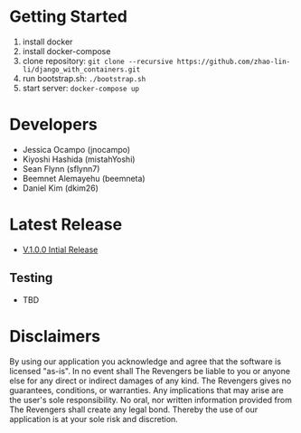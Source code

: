 # Getting Started
1. install docker
2. install docker-compose
3. clone repository: `git clone --recursive https://github.com/zhao-lin-li/django_with_containers.git`
4. run bootstrap.sh: `./bootstrap.sh`
5. start server: `docker-compose up`

# Developers 
* Jessica Ocampo (jnocampo)
* Kiyoshi Hashida (mistahYoshi)
* Sean Flynn (sflynn7)
* Beemnet Alemayehu (beemneta)
* Daniel Kim (dkim26)


# Latest Release 
* [V.1.0.0 Intial Release](https://github.com/EE491F-Revengers/UH-Marketplace/releases/tag/1.0.0)

Testing
-------
* TBD


# Disclaimers 
By using our application you acknowledge and agree that the software is licensed "as-is". In no event shall The Revengers be liable to you or anyone else for any direct or indirect damages of any kind. The Revengers gives no guarantees, conditions, or warranties. Any implications that may arise are the user's sole responsibility. No oral, nor written information provided from The Revengers shall create any legal bond. Thereby the use of our application is at your sole risk and discretion.
